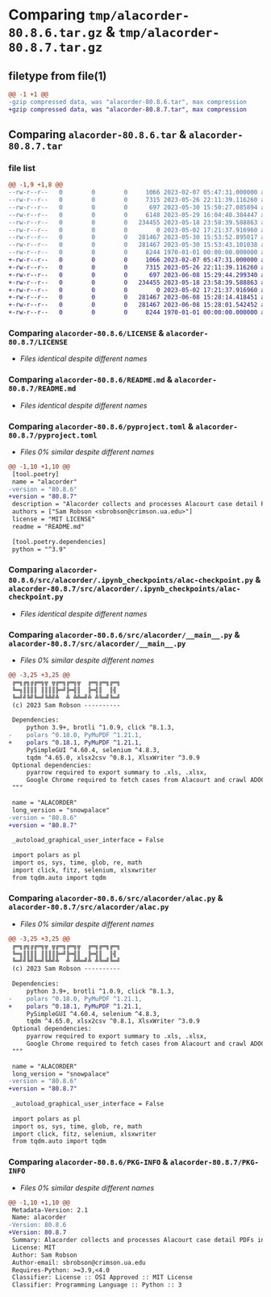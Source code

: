 # Comparing `tmp/alacorder-80.8.6.tar.gz` & `tmp/alacorder-80.8.7.tar.gz`

## filetype from file(1)

```diff
@@ -1 +1 @@
-gzip compressed data, was "alacorder-80.8.6.tar", max compression
+gzip compressed data, was "alacorder-80.8.7.tar", max compression
```

## Comparing `alacorder-80.8.6.tar` & `alacorder-80.8.7.tar`

### file list

```diff
@@ -1,9 +1,8 @@
--rw-r--r--   0        0        0     1066 2023-02-07 05:47:31.000000 alacorder-80.8.6/LICENSE
--rw-r--r--   0        0        0     7315 2023-05-26 22:11:39.116260 alacorder-80.8.6/README.md
--rw-r--r--   0        0        0      697 2023-05-30 15:50:27.085894 alacorder-80.8.6/pyproject.toml
--rw-r--r--   0        0        0     6148 2023-05-29 16:04:40.384447 alacorder-80.8.6/src/alacorder/.DS_Store
--rw-r--r--   0        0        0   234455 2023-05-18 23:58:39.588863 alacorder-80.8.6/src/alacorder/.ipynb_checkpoints/alac-checkpoint.py
--rw-r--r--   0        0        0        0 2023-05-02 17:21:37.916960 alacorder-80.8.6/src/alacorder/__init__.py
--rw-r--r--   0        0        0   281467 2023-05-30 15:53:52.895017 alacorder-80.8.6/src/alacorder/__main__.py
--rw-r--r--   0        0        0   281467 2023-05-30 15:53:43.101038 alacorder-80.8.6/src/alacorder/alac.py
--rw-r--r--   0        0        0     8244 1970-01-01 00:00:00.000000 alacorder-80.8.6/PKG-INFO
+-rw-r--r--   0        0        0     1066 2023-02-07 05:47:31.000000 alacorder-80.8.7/LICENSE
+-rw-r--r--   0        0        0     7315 2023-05-26 22:11:39.116260 alacorder-80.8.7/README.md
+-rw-r--r--   0        0        0      697 2023-06-08 15:29:44.299340 alacorder-80.8.7/pyproject.toml
+-rw-r--r--   0        0        0   234455 2023-05-18 23:58:39.588863 alacorder-80.8.7/src/alacorder/.ipynb_checkpoints/alac-checkpoint.py
+-rw-r--r--   0        0        0        0 2023-05-02 17:21:37.916960 alacorder-80.8.7/src/alacorder/__init__.py
+-rw-r--r--   0        0        0   281467 2023-06-08 15:28:14.418451 alacorder-80.8.7/src/alacorder/__main__.py
+-rw-r--r--   0        0        0   281467 2023-06-08 15:28:01.542452 alacorder-80.8.7/src/alacorder/alac.py
+-rw-r--r--   0        0        0     8244 1970-01-01 00:00:00.000000 alacorder-80.8.7/PKG-INFO
```

### Comparing `alacorder-80.8.6/LICENSE` & `alacorder-80.8.7/LICENSE`

 * *Files identical despite different names*

### Comparing `alacorder-80.8.6/README.md` & `alacorder-80.8.7/README.md`

 * *Files identical despite different names*

### Comparing `alacorder-80.8.6/pyproject.toml` & `alacorder-80.8.7/pyproject.toml`

 * *Files 0% similar despite different names*

```diff
@@ -1,10 +1,10 @@
 [tool.poetry]
 name = "alacorder"
-version = "80.8.6"
+version = "80.8.7"
 description = "Alacorder collects and processes Alacourt case detail PDFs into data tables suitable for research purposes."
 authors = ["Sam Robson <sbrobson@crimson.ua.edu>"]
 license = "MIT LICENSE"
 readme = "README.md"
 
 [tool.poetry.dependencies]
 python = "^3.9"
```

### Comparing `alacorder-80.8.6/src/alacorder/.ipynb_checkpoints/alac-checkpoint.py` & `alacorder-80.8.7/src/alacorder/.ipynb_checkpoints/alac-checkpoint.py`

 * *Files identical despite different names*

### Comparing `alacorder-80.8.6/src/alacorder/__main__.py` & `alacorder-80.8.7/src/alacorder/__main__.py`

 * *Files 0% similar despite different names*

```diff
@@ -3,25 +3,25 @@
 ╔═╗╔╗╔╔═╗╦ ╦╔═╗╔═╗╦  ╔═╗╔═╗╔═╗
 ╚═╗║║║║ ║║║║╠═╝╠═╣║  ╠═╣║  ║╣ 
 ╚═╝╝╚╝╚═╝╚╩╝╩  ╩ ╩╩═╝╩ ╩╚═╝╚═╝
 (c) 2023 Sam Robson ----------
 
 Dependencies: 
     python 3.9+, brotli ^1.0.9, click ^8.1.3,
-    polars ^0.18.0, PyMuPDF ^1.21.1,
+    polars ^0.18.1, PyMuPDF ^1.21.1,
     PySimpleGUI ^4.60.4, selenium ^4.8.3, 
     tqdm ^4.65.0, xlsx2csv ^0.8.1, XlsxWriter ^3.0.9
 Optional dependencies:
     pyarrow required to export summary to .xls, .xlsx,
     Google Chrome required to fetch cases from Alacourt and crawl ADOC
 """
 
 name = "ALACORDER"
 long_version = "snowpalace"
-version = "80.8.6"
+version = "80.8.7"
 
 _autoload_graphical_user_interface = False
 
 import polars as pl
 import os, sys, time, glob, re, math
 import click, fitz, selenium, xlsxwriter
 from tqdm.auto import tqdm
```

### Comparing `alacorder-80.8.6/src/alacorder/alac.py` & `alacorder-80.8.7/src/alacorder/alac.py`

 * *Files 0% similar despite different names*

```diff
@@ -3,25 +3,25 @@
 ╔═╗╔╗╔╔═╗╦ ╦╔═╗╔═╗╦  ╔═╗╔═╗╔═╗
 ╚═╗║║║║ ║║║║╠═╝╠═╣║  ╠═╣║  ║╣ 
 ╚═╝╝╚╝╚═╝╚╩╝╩  ╩ ╩╩═╝╩ ╩╚═╝╚═╝
 (c) 2023 Sam Robson ----------
 
 Dependencies: 
     python 3.9+, brotli ^1.0.9, click ^8.1.3,
-    polars ^0.18.0, PyMuPDF ^1.21.1,
+    polars ^0.18.1, PyMuPDF ^1.21.1,
     PySimpleGUI ^4.60.4, selenium ^4.8.3, 
     tqdm ^4.65.0, xlsx2csv ^0.8.1, XlsxWriter ^3.0.9
 Optional dependencies:
     pyarrow required to export summary to .xls, .xlsx,
     Google Chrome required to fetch cases from Alacourt and crawl ADOC
 """
 
 name = "ALACORDER"
 long_version = "snowpalace"
-version = "80.8.6"
+version = "80.8.7"
 
 _autoload_graphical_user_interface = False
 
 import polars as pl
 import os, sys, time, glob, re, math
 import click, fitz, selenium, xlsxwriter
 from tqdm.auto import tqdm
```

### Comparing `alacorder-80.8.6/PKG-INFO` & `alacorder-80.8.7/PKG-INFO`

 * *Files 0% similar despite different names*

```diff
@@ -1,10 +1,10 @@
 Metadata-Version: 2.1
 Name: alacorder
-Version: 80.8.6
+Version: 80.8.7
 Summary: Alacorder collects and processes Alacourt case detail PDFs into data tables suitable for research purposes.
 License: MIT
 Author: Sam Robson
 Author-email: sbrobson@crimson.ua.edu
 Requires-Python: >=3.9,<4.0
 Classifier: License :: OSI Approved :: MIT License
 Classifier: Programming Language :: Python :: 3
```

